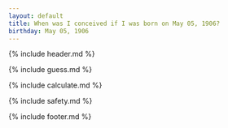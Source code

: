 ```yaml
---
layout: default
title: When was I conceived if I was born on May 05, 1906?
birthday: May 05, 1906
---
```


{% include header.md %}

{% include guess.md %}

{% include calculate.md %}

{% include safety.md %}

{% include footer.md %}



